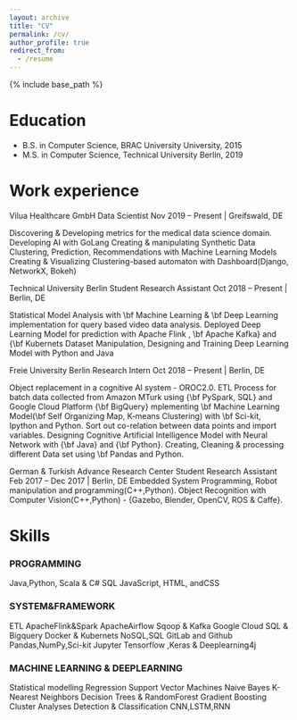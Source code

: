 ```yaml
---
layout: archive
title: "CV"
permalink: /cv/
author_profile: true
redirect_from:
  - /resume
---
```


{% include base_path %}

Education
======
* B.S. in Computer Science, BRAC University University, 2015
* M.S. in Computer Science, Technical University Berlin, 2019

Work experience
======
Vilua Healthcare GmbH
Data Scientist
Nov 2019 – Present | Greifswald, DE

Discovering & Developing metrics for the medical data science domain.
Developing AI with GoLang
Creating & manipulating Synthetic Data
Clustering, Prediction, Recommendations with Machine Learning Models
Creating & Visualizing Clustering-based automaton with Dashboard(Django, NetworkX, Bokeh)


Technical University Berlin
Student Research Assistant
Oct 2018 – Present | Berlin, DE

Statistical Model Analysis with \bf Machine Learning \& \bf Deep Learning implementation for query based video data analysis.
Deployed Deep Learning Model for prediction with  Apache Flink , \bf Apache Kafka} and {\bf Kubernets
Dataset Manipulation, Designing and Training Deep Learning Model with Python and Java


Freie University Berlin
Research Intern 
Oct 2018 – Present | Berlin, DE

Object replacement in a cognitive AI system - OROC2.0.
ETL Process for batch data collected from Amazon MTurk using {\bf PySpark, SQL} and Google Cloud Platform {\bf BigQuery}
mplementing \bf Machine Learning Model(\bf Self Organizing Map, K-means Clustering) with \bf Sci-kit, Ipython and Python.
Sort out co-relation between data points and import variables.
Designing Cognitive Artificial Intelligence Model with Neural Network with {\bf Java} and {\bf Python}.
Creating, Cleaning & processing different Data set using \bf Pandas and Python.

German \& Turkish Advance Research Center
Student Research Assistant
Feb 2017 – Dec 2017 | Berlin, DE
Embedded System Programming, Robot manipulation and programming(C++,Python).
Object Recognition with Computer Vision(C++,Python) - {Gazebo, Blender, OpenCV, ROS \& Caffe}.


  
Skills
======

### PROGRAMMING
Java,Python,
Scala & C# 
SQL 
JavaScript, HTML, andCSS

### SYSTEM&FRAMEWORK
ETL
ApacheFlink&Spark
ApacheAirflow
Sqoop & Kafka
Google Cloud 
SQL & Bigquery
Docker & Kubernets
NoSQL,SQL 
GitLab and Github 
Pandas,NumPy,Sci-kit
Jupyter 
Tensorflow ,Keras & Deeplearning4j

### MACHINE LEARNING & DEEPLEARNING
Statistical modelling 
Regression 
Support Vector Machines 
Naive Bayes
K-Nearest Neighbors 
Decision Trees & RandomForest 
Gradient Boosting
Cluster Analyses 
Detection & Classification 
CNN,LSTM,RNN


  
